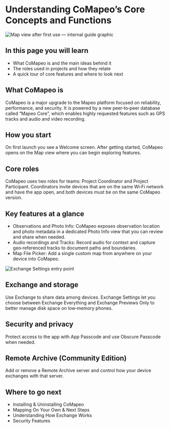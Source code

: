 # Understanding CoMapeo’s Core Concepts and Functions

![Map view after first use — internal guide graphic](../../context/sources/quickstart_guides/audio_tracks_map_file/images/faq_temps_3.jpg)

## In this page you will learn

- What CoMapeo is and the main ideas behind it
- The roles used in projects and how they relate
- A quick tour of core features and where to look next

## What CoMapeo is

CoMapeo is a major upgrade to the Mapeo platform focused on reliability, performance, and security. It is powered by a new peer‑to‑peer database called “Mapeo Core”, which enables highly requested features such as GPS tracks and audio and video recording.

## How you start

On first launch you see a Welcome screen. After getting started, CoMapeo opens on the Map view where you can begin exploring features.

## Core roles

CoMapeo uses two roles for teams: Project Coordinator and Project Participant. Coordinators invite devices that are on the same Wi‑Fi network and have the app open, and both devices must be on the same CoMapeo version.

## Key features at a glance

- Observations and Photo Info: CoMapeo exposes observation location and photo metadata in a dedicated Photo Info view that you can review and share when needed.
- Audio recordings and Tracks: Record audio for context and capture geo‑referenced tracks to document paths and boundaries.
- Map File Picker: Add a single custom map from anywhere on your device into CoMapeo.

![Exchange Settings entry point](../../context/sources/quickstart_guides/exchange_settings/images/screenshot_2025_07_24_at_11_08_47_am.png)

## Exchange and storage

Use Exchange to share data among devices. Exchange Settings let you choose between Exchange Everything and Exchange Previews Only to better manage disk space on low‑memory phones.

## Security and privacy

Protect access to the app with App Passcode and use Obscure Passcode when needed.

## Remote Archive (Community Edition)

Add or remove a Remote Archive server and control how your device exchanges with that server.

## Where to go next

- Installing & Uninstalling CoMapeo
- Mapping On Your Own & Next Steps
- Understanding How Exchange Works
- Security Features
